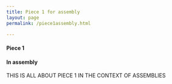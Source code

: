 ```yaml
---
title: Piece 1 for assembly
layout: page
permalink: /piece1assembly.html

---
```

#### Piece 1

#### In assembly

THIS IS ALL ABOUT PIECE 1 IN THE CONTEXT OF ASSEMBLIES



